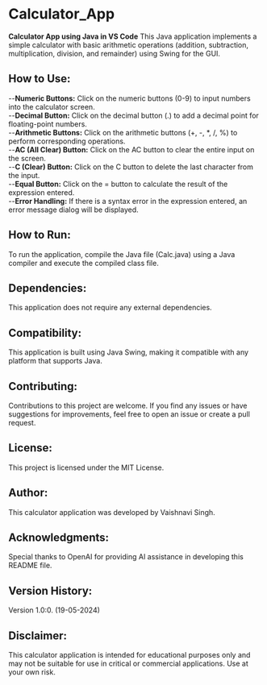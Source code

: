 # Calculator_App
**Calculator App using Java in VS Code**
This Java application implements a simple calculator with basic arithmetic operations (addition, subtraction, multiplication, division, and remainder) using Swing for the GUI.

## How to Use:

--**Numeric Buttons:** Click on the numeric buttons (0-9) to input numbers into the calculator screen.   
--**Decimal Button:** Click on the decimal button (.) to add a decimal point for floating-point numbers.   
--**Arithmetic Buttons:** Click on the arithmetic buttons (+, -, *, /, %) to perform corresponding operations.   
--**AC (All Clear) Button:** Click on the AC button to clear the entire input on the screen.   
--**C (Clear) Button:** Click on the C button to delete the last character from the input.   
--**Equal Button:** Click on the = button to calculate the result of the expression entered.   
--**Error Handling:** If there is a syntax error in the expression entered, an error message dialog will be displayed.

## How to Run:
To run the application, compile the Java file (Calc.java) using a Java compiler and execute the compiled class file.

## Dependencies:
This application does not require any external dependencies.

## Compatibility:
This application is built using Java Swing, making it compatible with any platform that supports Java.

## Contributing:
Contributions to this project are welcome. If you find any issues or have suggestions for improvements, feel free to open an issue or create a pull request.

## License:
This project is licensed under the MIT License.

## Author:
This calculator application was developed by Vaishnavi Singh.

## Acknowledgments:
Special thanks to OpenAI for providing AI assistance in developing this README file.

## Version History:
Version 1.0:0. (19-05-2024)

## Disclaimer:
This calculator application is intended for educational purposes only and may not be suitable for use in critical or commercial applications. Use at your own risk.
